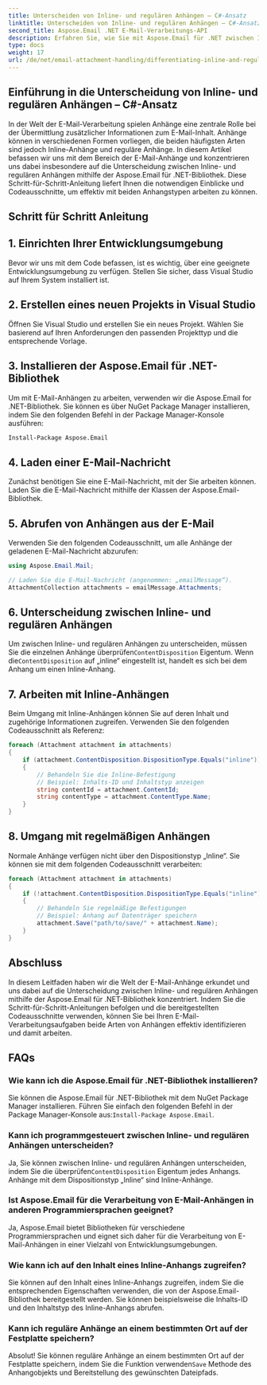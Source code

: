 ```yaml
---
title: Unterscheiden von Inline- und regulären Anhängen – C#-Ansatz
linktitle: Unterscheiden von Inline- und regulären Anhängen – C#-Ansatz
second_title: Aspose.Email .NET E-Mail-Verarbeitungs-API
description: Erfahren Sie, wie Sie mit Aspose.Email für .NET zwischen Inline- und regulären E-Mail-Anhängen unterscheiden. Umfassende Anleitung mit Codebeispielen.
type: docs
weight: 17
url: /de/net/email-attachment-handling/differentiating-inline-and-regular-attachments-csharp-approach/
---
```


## Einführung in die Unterscheidung von Inline- und regulären Anhängen – C#-Ansatz

In der Welt der E-Mail-Verarbeitung spielen Anhänge eine zentrale Rolle bei der Übermittlung zusätzlicher Informationen zum E-Mail-Inhalt. Anhänge können in verschiedenen Formen vorliegen, die beiden häufigsten Arten sind jedoch Inline-Anhänge und reguläre Anhänge. In diesem Artikel befassen wir uns mit dem Bereich der E-Mail-Anhänge und konzentrieren uns dabei insbesondere auf die Unterscheidung zwischen Inline- und regulären Anhängen mithilfe der Aspose.Email für .NET-Bibliothek. Diese Schritt-für-Schritt-Anleitung liefert Ihnen die notwendigen Einblicke und Codeausschnitte, um effektiv mit beiden Anhangstypen arbeiten zu können.

## Schritt für Schritt Anleitung

## 1. Einrichten Ihrer Entwicklungsumgebung

Bevor wir uns mit dem Code befassen, ist es wichtig, über eine geeignete Entwicklungsumgebung zu verfügen. Stellen Sie sicher, dass Visual Studio auf Ihrem System installiert ist.

## 2. Erstellen eines neuen Projekts in Visual Studio

Öffnen Sie Visual Studio und erstellen Sie ein neues Projekt. Wählen Sie basierend auf Ihren Anforderungen den passenden Projekttyp und die entsprechende Vorlage.

## 3. Installieren der Aspose.Email für .NET-Bibliothek

Um mit E-Mail-Anhängen zu arbeiten, verwenden wir die Aspose.Email for .NET-Bibliothek. Sie können es über NuGet Package Manager installieren, indem Sie den folgenden Befehl in der Package Manager-Konsole ausführen:

```bash
Install-Package Aspose.Email
```

## 4. Laden einer E-Mail-Nachricht

Zunächst benötigen Sie eine E-Mail-Nachricht, mit der Sie arbeiten können. Laden Sie die E-Mail-Nachricht mithilfe der Klassen der Aspose.Email-Bibliothek.

## 5. Abrufen von Anhängen aus der E-Mail

Verwenden Sie den folgenden Codeausschnitt, um alle Anhänge der geladenen E-Mail-Nachricht abzurufen:

```csharp
using Aspose.Email.Mail;

// Laden Sie die E-Mail-Nachricht (angenommen: „emailMessage“).
AttachmentCollection attachments = emailMessage.Attachments;
```

## 6. Unterscheidung zwischen Inline- und regulären Anhängen

 Um zwischen Inline- und regulären Anhängen zu unterscheiden, müssen Sie die einzelnen Anhänge überprüfen`ContentDisposition` Eigentum. Wenn die`ContentDisposition` auf „inline“ eingestellt ist, handelt es sich bei dem Anhang um einen Inline-Anhang.

## 7. Arbeiten mit Inline-Anhängen

Beim Umgang mit Inline-Anhängen können Sie auf deren Inhalt und zugehörige Informationen zugreifen. Verwenden Sie den folgenden Codeausschnitt als Referenz:

```csharp
foreach (Attachment attachment in attachments)
{
    if (attachment.ContentDisposition.DispositionType.Equals("inline"))
    {
        // Behandeln Sie die Inline-Befestigung
        // Beispiel: Inhalts-ID und Inhaltstyp anzeigen
        string contentId = attachment.ContentId;
        string contentType = attachment.ContentType.Name;
    }
}
```

## 8. Umgang mit regelmäßigen Anhängen

Normale Anhänge verfügen nicht über den Dispositionstyp „Inline“. Sie können sie mit dem folgenden Codeausschnitt verarbeiten:

```csharp
foreach (Attachment attachment in attachments)
{
    if (!attachment.ContentDisposition.DispositionType.Equals("inline"))
    {
        // Behandeln Sie regelmäßige Befestigungen
        // Beispiel: Anhang auf Datenträger speichern
        attachment.Save("path/to/save/" + attachment.Name);
    }
}
```

## Abschluss

In diesem Leitfaden haben wir die Welt der E-Mail-Anhänge erkundet und uns dabei auf die Unterscheidung zwischen Inline- und regulären Anhängen mithilfe der Aspose.Email für .NET-Bibliothek konzentriert. Indem Sie die Schritt-für-Schritt-Anleitungen befolgen und die bereitgestellten Codeausschnitte verwenden, können Sie bei Ihren E-Mail-Verarbeitungsaufgaben beide Arten von Anhängen effektiv identifizieren und damit arbeiten.

## FAQs

### Wie kann ich die Aspose.Email für .NET-Bibliothek installieren?

Sie können die Aspose.Email für .NET-Bibliothek mit dem NuGet Package Manager installieren. Führen Sie einfach den folgenden Befehl in der Package Manager-Konsole aus:`Install-Package Aspose.Email`.

### Kann ich programmgesteuert zwischen Inline- und regulären Anhängen unterscheiden?

 Ja, Sie können zwischen Inline- und regulären Anhängen unterscheiden, indem Sie die überprüfen`ContentDisposition` Eigentum jedes Anhangs. Anhänge mit dem Dispositionstyp „Inline“ sind Inline-Anhänge.

### Ist Aspose.Email für die Verarbeitung von E-Mail-Anhängen in anderen Programmiersprachen geeignet?

Ja, Aspose.Email bietet Bibliotheken für verschiedene Programmiersprachen und eignet sich daher für die Verarbeitung von E-Mail-Anhängen in einer Vielzahl von Entwicklungsumgebungen.

### Wie kann ich auf den Inhalt eines Inline-Anhangs zugreifen?

Sie können auf den Inhalt eines Inline-Anhangs zugreifen, indem Sie die entsprechenden Eigenschaften verwenden, die von der Aspose.Email-Bibliothek bereitgestellt werden. Sie können beispielsweise die Inhalts-ID und den Inhaltstyp des Inline-Anhangs abrufen.

### Kann ich reguläre Anhänge an einem bestimmten Ort auf der Festplatte speichern?

 Absolut! Sie können reguläre Anhänge an einem bestimmten Ort auf der Festplatte speichern, indem Sie die Funktion verwenden`Save` Methode des Anhangobjekts und Bereitstellung des gewünschten Dateipfads.